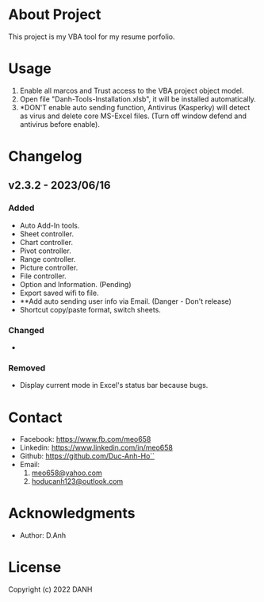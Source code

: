 # About Project

This project is my VBA tool for my resume porfolio.

# Usage

1. Enable all marcos and Trust access to the VBA project object model.
2. Open file "Danh-Tools-Installation.xlsb", it will be installed automatically.
3. *DON'T enable auto sending function, Antivirus (Kasperky) will detect as virus and delete core MS-Excel files. (Turn off window defend and antivirus before enable).

# Changelog

## v2.3.2 - 2023/06/16

### Added

- Auto Add-In tools.
- Sheet controller.
- Chart controller.
- Pivot controller.
- Range controller.
- Picture controller.
- File controller.
- Option and Information. (Pending)
- Export saved wifi to file.
- **Add auto sending user info via Email. (Danger - Don't release)
- Shortcut copy/paste format, switch sheets.

### Changed

-

### Removed

- Display current mode in Excel's status bar because bugs.

# Contact

- Facebook: https://www.fb.com/meo658
- Linkedin: https://www.linkedin.com/in/meo658
- Github: https://github.com/Duc-Anh-Ho``
- Email:
  1. meo658@yahoo.com
  2. hoducanh123@outlook.com

# Acknowledgments

- Author: D.Anh

# License

Copyright (c) 2022 DANH
